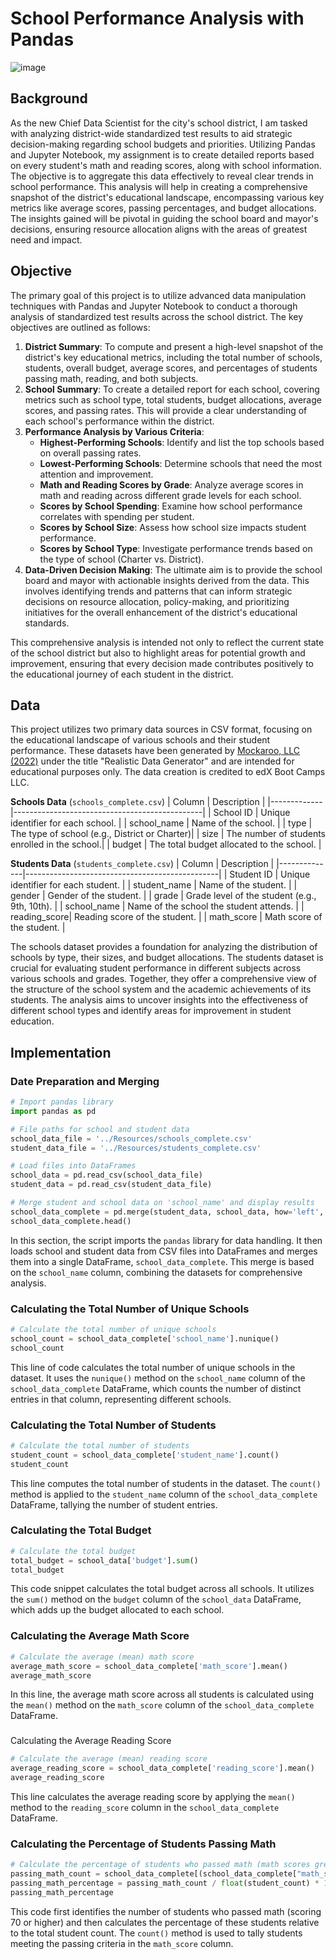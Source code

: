 # School Performance Analysis with Pandas

![image](https://user-images.githubusercontent.com/112406455/210904891-7c74c3e9-fe27-491c-b019-5276e1887814.png)

## Background
As the new Chief Data Scientist for the city's school district, I am tasked with analyzing district-wide standardized test results to aid strategic decision-making regarding school budgets and priorities. Utilizing Pandas and Jupyter Notebook, my assignment is to create detailed reports based on every student's math and reading scores, along with school information. The objective is to aggregate this data effectively to reveal clear trends in school performance. This analysis will help in creating a comprehensive snapshot of the district's educational landscape, encompassing various key metrics like average scores, passing percentages, and budget allocations. The insights gained will be pivotal in guiding the school board and mayor's decisions, ensuring resource allocation aligns with the areas of greatest need and impact.
## Objective
The primary goal of this project is to utilize advanced data manipulation techniques with Pandas and Jupyter Notebook to conduct a thorough analysis of standardized test results across the school district. The key objectives are outlined as follows:
1. **District Summary**: To compute and present a high-level snapshot of the district's key educational metrics, including the total number of schools, students, overall budget, average scores, and percentages of students passing math, reading, and both subjects.
2. **School Summary**: To create a detailed report for each school, covering metrics such as school type, total students, budget allocations, average scores, and passing rates. This will provide a clear understanding of each school's performance within the district.
3. **Performance Analysis by Various Criteria**:
	* **Highest-Performing Schools**: Identify and list the top schools based on overall passing rates.
	* **Lowest-Performing Schools**: Determine schools that need the most attention and improvement.
	* **Math and Reading Scores by Grade**: Analyze average scores in math and reading across different grade levels for each school.
	* **Scores by School Spending**: Examine how school performance correlates with spending per student.
	* **Scores by School Size**: Assess how school size impacts student performance.
	* **Scores by School Type**: Investigate performance trends based on the type of school (Charter vs. District).
4. **Data-Driven Decision Making**: The ultimate aim is to provide the school board and mayor with actionable insights derived from the data. This involves identifying trends and patterns that can inform strategic decisions on resource allocation, policy-making, and prioritizing initiatives for the overall enhancement of the district's educational standards.

This comprehensive analysis is intended not only to reflect the current state of the school district but also to highlight areas for potential growth and improvement, ensuring that every decision made contributes positively to the educational journey of each student in the district.
## Data
This project utilizes two primary data sources in CSV format, focusing on the educational landscape of various schools and their student performance. These datasets have been generated by [Mockaroo, LLC (2022)](https://mockaroo.com/) under the title "Realistic Data Generator" and are intended for educational purposes only. The data creation is credited to edX Boot Camps LLC.

**Schools Data** (`schools_complete.csv`)
| Column      | Description                                   |
|-------------|-----------------------------------------------|
| School ID   | Unique identifier for each school.            |
| school_name | Name of the school.                           |
| type        | The type of school (e.g., District or Charter)|
| size        | The number of students enrolled in the school.|
| budget      | The total budget allocated to the school.     |

**Students Data** (`students_complete.csv`)
| Column       | Description                                    |
|--------------|------------------------------------------------|
| Student ID   | Unique identifier for each student.            |
| student_name | Name of the student.                           |
| gender       | Gender of the student.                         |
| grade        | Grade level of the student (e.g., 9th, 10th).  |
| school_name  | Name of the school the student attends.        |
| reading_score| Reading score of the student.                  |
| math_score   | Math score of the student.                     |

The schools dataset provides a foundation for analyzing the distribution of schools by type, their sizes, and budget allocations. The students dataset is crucial for evaluating student performance in different subjects across various schools and grades. Together, they offer a comprehensive view of the structure of the school system and the academic achievements of its students. The analysis aims to uncover insights into the effectiveness of different school types and identify areas for improvement in student education.
## Implementation
### Date Preparation and Merging
```python
# Import pandas library
import pandas as pd

# File paths for school and student data
school_data_file = '../Resources/schools_complete.csv'
student_data_file = '../Resources/students_complete.csv'

# Load files into DataFrames
school_data = pd.read_csv(school_data_file)
student_data = pd.read_csv(student_data_file)

# Merge student and school data on 'school_name' and display results
school_data_complete = pd.merge(student_data, school_data, how='left', on=['school_name', 'school_name'])
school_data_complete.head()
```
In this section, the script imports the `pandas` library for data handling. It then loads school and student data from CSV files into DataFrames and merges them into a single DataFrame, `school_data_complete`. This merge is based on the `school_name` column, combining the datasets for comprehensive analysis.
### Calculating the Total Number of Unique Schools
```python
# Calculate the total number of unique schools
school_count = school_data_complete['school_name'].nunique()
school_count
```
This line of code calculates the total number of unique schools in the dataset. It uses the `nunique()` method on the `school_name` column of the `school_data_complete` DataFrame, which counts the number of distinct entries in that column, representing different schools.
### Calculating the Total Number of Students
```python
# Calculate the total number of students
student_count = school_data_complete['student_name'].count()
student_count
```
This line computes the total number of students in the dataset. The `count()` method is applied to the `student_name` column of the `school_data_complete` DataFrame, tallying the number of student entries.
### Calculating the Total Budget
```python
# Calculate the total budget
total_budget = school_data['budget'].sum()
total_budget
```
This code snippet calculates the total budget across all schools. It utilizes the `sum()` method on the `budget` column of the `school_data` DataFrame, which adds up the budget allocated to each school.
### Calculating the Average Math Score
```python
# Calculate the average (mean) math score
average_math_score = school_data_complete['math_score'].mean()
average_math_score
```
In this line, the average math score across all students is calculated using the `mean()` method on the `math_score` column of the `school_data_complete` DataFrame.
### 
Calculating the Average Reading Score
```python
# Calculate the average (mean) reading score
average_reading_score = school_data_complete['reading_score'].mean()
average_reading_score
```
This line calculates the average reading score by applying the `mean()` method to the `reading_score` column in the `school_data_complete` DataFrame.
### Calculating the Percentage of Students Passing Math
```python
# Calculate the percentage of students who passed math (math scores greater than or equal to 70)
passing_math_count = school_data_complete[(school_data_complete["math_score"] >= 70)].count()["student_name"]
passing_math_percentage = passing_math_count / float(student_count) * 100
passing_math_percentage
```
This code first identifies the number of students who passed math (scoring 70 or higher) and then calculates the percentage of these students relative to the total student count. The `count()` method is used to tally students meeting the passing criteria in the `math_score` column.
